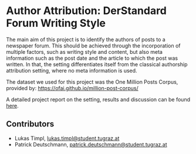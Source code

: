 # Author Attribution: DerStandard Forum Writing Style

The main aim of this project is to identify the authors of posts to a newspaper forum. This should be achieved through the incorporation of multiple factors, such as writing style and content, but also meta information such as the post date and the article to which the post was written. In that, the setting differentiates itself from the classical authorship attribution setting, where no meta information is used. 

The dataset we used for this project was the One Million Posts Corpus, provided by: https://ofai.github.io/million-post-corpus/

A detailed project report on the setting, results and discussion can be found [here](report/report.pdf).

## Contributors

* Lukas Timpl, [lukas.timpl@student.tugraz.at](mailto:lukas.timpl@student.tugraz.at)
* Patrick Deutschmann, [patrick.deutschmann@student.tugraz.at](mailto:patrick.deutschmann@student.tugraz.at)
